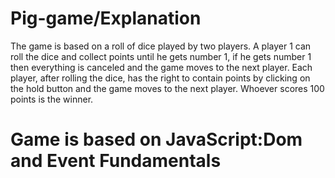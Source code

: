 # Pig-game/Explanation

The game is based on a roll of dice played by two players. A player 1 can roll the dice and collect points until he gets number 1, if he gets number 1 then everything is canceled and the game moves to the next player. Each player, after rolling the dice, has the right to contain points by clicking on the hold button and the game moves to the next player. Whoever scores 100 points is the winner.

# Game is based on JavaScript:Dom and Event Fundamentals
